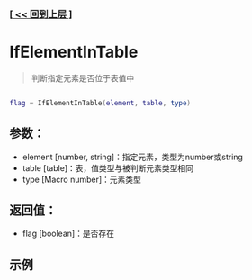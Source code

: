 ### [[ << 回到上层 ]](index.md)

# IfElementInTable

> 判断指定元素是否位于表值中

```lua

flag = IfElementInTable(element, table, type)

```

## 参数：

+ element [number, string]：指定元素，类型为number或string
+ table [table]：表，值类型与被判断元素类型相同
+ type [Macro number]：元素类型

## 返回值：

+ flag [boolean]：是否存在

## 示例

```lua

```